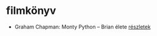 # filmkönyv

- Graham Chapman: Monty Python – Brian élete [részletek](_details/Graham%20Chapman.md#id_271)